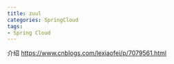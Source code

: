 ```yaml
---
title: zuul
categories: SpringCloud
tags:
- Spring Cloud
---
```


介绍 https://www.cnblogs.com/lexiaofei/p/7079561.html
